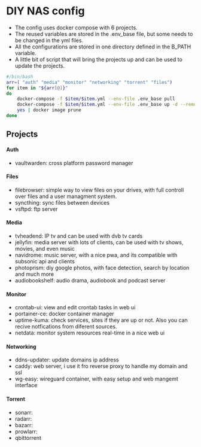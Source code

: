 # DIY NAS config

- The config uses docker compose with 6 projects.
- The reused variables are stored in the .env_base file, but some needs to be changed in the yml files.
- All the configurations are stored in one directory defined in the B_PATH variable.
- A little bit of script that will bring the projects up and can be used to update the projects.
```bash                                                                   
#/bin/bash
arr=( "auth" "media" "monitor" "networking" "torrent" "files")
for item in "${arr[@]}"
do
    docker-compose -f $item/$item.yml --env-file .env_base pull
    docker-compose -f $item/$item.yml --env-file .env_base up -d --remove-orphans
    yes | docker image prune
done
```
## Projects
#### Auth
- vaultwarden: cross platform password manager
#### Files
- filebrowser: simple way to view files on your drives, with full controll over files and a user managment system.
- syncthing: sync files between devices
- vsftpd: ftp server
#### Media
- tvheadend: IP tv and can be used with dvb tv cards
- jellyfin: media server with lots of clients, can be used with tv shows, movies, and even music
- navidrome: music server, with a nice pwa, and its compatible with subsonic api and clients
- photoprism: diy google photos, with face detection, search by location and much more
- audiobookshelf: audio drama, audiobook and podcast server
#### Monitor
- crontab-ui: view and edit crontab tasks in web ui
- portainer-ce: docker container manager
- uptime-kuma: check services, sites if they are up or not. Also you can recive notfications from diferent sources.
- netdata: monitor system resources real-time in a nice web ui
#### Networking
- ddns-updater: update domains ip address
- caddy: web server, i use it fro reverse proxy to handle my domain and ssl
- wg-easy: wireguard container, with easy setup and web mangemt interface
#### Torrent
- sonarr: 
- radarr:
- bazarr:
- prowlarr:
- qbittorrent
